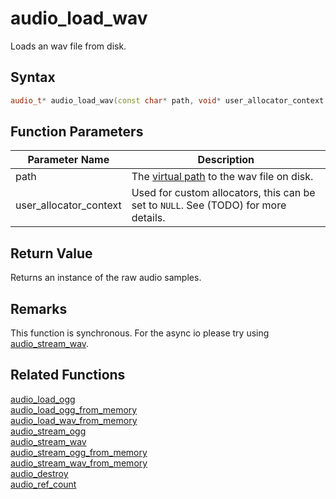# audio_load_wav

Loads an wav file from disk.

## Syntax

```cpp
audio_t* audio_load_wav(const char* path, void* user_allocator_context = NULL);
```

## Function Parameters

Parameter Name | Description
--- | ---
path | The [virtual path](https://github.com/RandyGaul/cute_framework/blob/master/doc/fill_me_in) to the wav file on disk.
user_allocator_context | Used for custom allocators, this can be set to `NULL`. See (TODO) for more details.

## Return Value

Returns an instance of the raw audio samples.

## Remarks

This function is synchronous. For the async io please try using [audio_stream_wav](https://github.com/RandyGaul/cute_framework/blob/master/doc/audio/audio_stream_wav.md).

## Related Functions

[audio_load_ogg](https://github.com/RandyGaul/cute_framework/blob/master/doc/audio/audio_load_ogg.md)  
[audio_load_ogg_from_memory](https://github.com/RandyGaul/cute_framework/blob/master/doc/audio/audio_load_ogg_from_memory.md)  
[audio_load_wav_from_memory](https://github.com/RandyGaul/cute_framework/blob/master/doc/audio/audio_load_wav_from_memory.md)  
[audio_stream_ogg](https://github.com/RandyGaul/cute_framework/blob/master/doc/audio/audio_stream_ogg.md)  
[audio_stream_wav](https://github.com/RandyGaul/cute_framework/blob/master/doc/audio/audio_stream_wav.md)  
[audio_stream_ogg_from_memory](https://github.com/RandyGaul/cute_framework/blob/master/doc/audio/audio_stream_ogg_from_memory.md)  
[audio_stream_wav_from_memory](https://github.com/RandyGaul/cute_framework/blob/master/doc/audio/audio_stream_wav_from_memory.md)  
[audio_destroy](https://github.com/RandyGaul/cute_framework/blob/master/doc/audio/audio_destroy.md)  
[audio_ref_count](https://github.com/RandyGaul/cute_framework/blob/master/doc/audio/audio_ref_count.md)  

